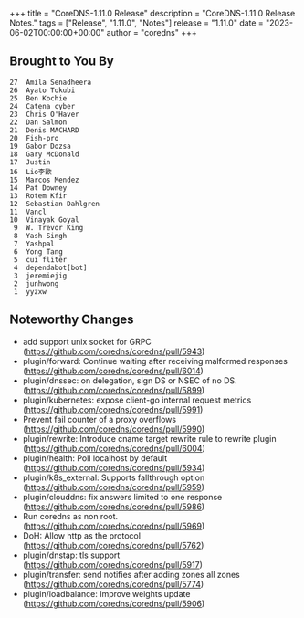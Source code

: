 +++
title = "CoreDNS-1.11.0 Release"
description = "CoreDNS-1.11.0 Release Notes."
tags = ["Release", "1.11.0", "Notes"]
release = "1.11.0"
date = "2023-06-02T00:00:00+00:00"
author = "coredns"
+++

## Brought to You By

    27	Amila Senadheera
    26	Ayato Tokubi
    25	Ben Kochie
    24	Catena cyber
    23	Chris O'Haver
    22	Dan Salmon
    21	Denis MACHARD
    20	Fish-pro
    19	Gabor Dozsa
    18	Gary McDonald
    17	Justin
    16	Lio李歐
    15	Marcos Mendez
    14	Pat Downey
    13	Rotem Kfir
    12	Sebastian Dahlgren
    11	Vancl
    10	Vinayak Goyal
     9	W. Trevor King
     8	Yash Singh
     7	Yashpal
     6	Yong Tang
     5	cui fliter
     4	dependabot[bot]
     3	jeremiejig
     2	junhwong
     1	yyzxw

## Noteworthy Changes

* add support unix socket for GRPC (https://github.com/coredns/coredns/pull/5943)
* plugin/forward: Continue waiting after receiving malformed responses (https://github.com/coredns/coredns/pull/6014)
* plugin/dnssec: on delegation, sign DS or NSEC of no DS. (https://github.com/coredns/coredns/pull/5899)
* plugin/kubernetes: expose client-go internal request metrics (https://github.com/coredns/coredns/pull/5991)
* Prevent fail counter of a proxy overflows (https://github.com/coredns/coredns/pull/5990)
* plugin/rewrite: Introduce cname target rewrite rule to rewrite plugin (https://github.com/coredns/coredns/pull/6004)
* plugin/health: Poll localhost by default (https://github.com/coredns/coredns/pull/5934)
* plugin/k8s_external: Supports fallthrough option (https://github.com/coredns/coredns/pull/5959)
* plugin/clouddns: fix answers limited to one response (https://github.com/coredns/coredns/pull/5986)
* Run coredns as non root. (https://github.com/coredns/coredns/pull/5969)
* DoH: Allow http as the protocol (https://github.com/coredns/coredns/pull/5762)
* plugin/dnstap: tls support (https://github.com/coredns/coredns/pull/5917)
* plugin/transfer: send notifies after adding zones all zones (https://github.com/coredns/coredns/pull/5774)
* plugin/loadbalance: Improve weights update (https://github.com/coredns/coredns/pull/5906)
